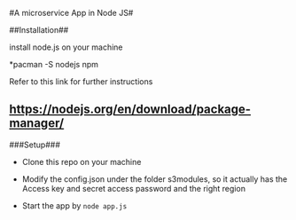#A microservice App in Node JS#

##Installation##

install node.js on your machine  

*pacman -S nodejs npm 

Refer to this link for further instructions

https://nodejs.org/en/download/package-manager/
----

###Setup###
* Clone this repo on your machine

* Modify the config.json under the folder s3modules, so it actually has the Access key and secret access password 
  and the right region
  
* Start the app by `node app.js`

